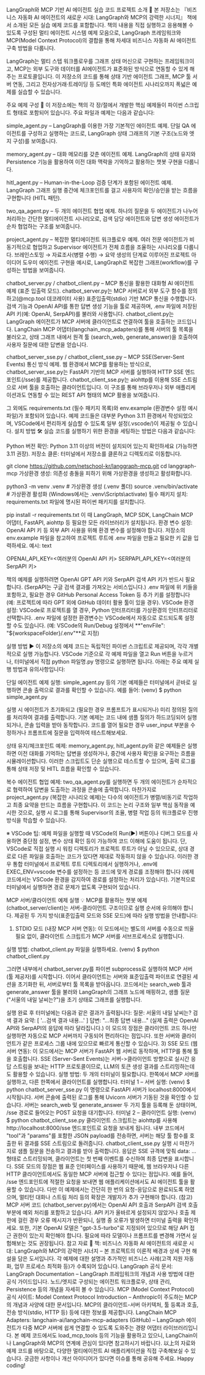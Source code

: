 LangGraph와 MCP 기반 AI 에이전트 실습 코드
프로젝트 소개 🚀
본 저장소는 『비즈니스 자동화 AI 에이전트의 새로운 시대: LangGraph와 MCP의 강력한 시너지』 책에서 소개된 모든 실습 예제 코드를 포함합니다. 책의 내용을 직접 실행하고 응용해볼 수 있도록 구성된 멀티 에이전트 시스템 예제 모음으로, LangGraph 프레임워크와 MCP(Model Context Protocol)의 결합을 통해 차세대 비즈니스 자동화 AI 에이전트 구축 방법을 다룹니다.

LangGraph는 멀티 스텝 워크플로우를 그래프 상태 머신으로 구현하는 프레임워크이고, MCP는 외부 도구와 데이터를 AI에이전트가 표준화된 방식으로 연동할 수 있게 해주는 프로토콜입니다. 이 저장소의 코드를 통해 상태 기반 에이전트 그래프, MCP 툴 서버 연동, 그리고 전자상거래·트레이딩 등 도메인 특화 에이전트 시나리오까지 폭넓은 예제를 실습할 수 있습니다.

주요 예제 구성 📂
이 저장소에는 책의 각 장/절에서 개발한 핵심 예제들이 파이썬 스크립트 형태로 포함되어 있습니다. 주요 파일과 예제는 다음과 같습니다:

simple_agent.py – LangGraph를 이용한 가장 기본적인 에이전트 예제. 단일 QA 에이전트를 구성하고 실행하는 코드로, LangGraph 상태 그래프의 기본 구조(노드와 엣지 구성)를 보여줍니다.

memory_agent.py – 대화 메모리를 갖춘 에이전트 예제. LangGraph의 상태 유지와 Persistence 기능을 활용하여 이전 대화 맥락을 기억하고 활용하는 챗봇 구현을 다룹니다.

hitl_agent.py – Human-in-the-Loop 검증 단계가 포함된 에이전트 예제. LangGraph 그래프 실행 중간에 체크포인트를 걸고 사용자의 확인/승인을 받는 흐름을 구현합니다 (HITL 패턴).

two_qa_agent.py – 두 개의 에이전트 협업 예제. 하나의 질문을 두 에이전트가 나누어 처리하는 간단한 멀티에이전트 시나리오로, 검색 담당 에이전트와 답변 생성 에이전트가 순차 협업하는 구조를 보여줍니다.

project_agent.py – 복잡한 멀티에이전트 워크플로우 예제. 여러 전문 에이전트가 비동기적으로 협업하고 Supervisor 에이전트가 전체 흐름을 조율하는 시나리오를 다룹니다. 브레인스토밍 → 자료조사(병렬 수행) → 요약 생성의 단계로 이루어진 프로젝트 아이디어 도우미 에이전트 구현을 예시로, LangGraph로 복잡한 그래프(workflow)를 구성하는 방법을 보여줍니다.

chatbot_server.py / chatbot_client.py – MCP 통신을 활용한 대화형 AI 에이전트 예제 (표준 입출력 모드). chatbot_server.py는 MCP 서버로서 외부 도구 함수를 정의하고(@mcp.tool 데코레이터 사용) 표준입출력(stdio) 기반 MCP 통신을 수행합니다. 검색 기능과 OpenAI API를 통한 답변 생성 기능을 툴로 제공하며, .env 파일에 저장된 API 키(예: OpenAI, SerpAPI)를 불러와 사용합니다. chatbot_client.py는 LangGraph 에이전트가 MCP 서버에 클라이언트로 연결하여 툴을 호출하는 코드입니다. LangChain MCP 어댑터(langchain_mcp_adapters)를 통해 서버의 툴 목록을 불러오고, 상태 그래프 내에서 원격 툴 (search_web, generate_answer)을 호출하여 사용자 질문에 대한 답변을 얻습니다.

chatbot_server_sse.py / chatbot_client_sse.py – MCP SSE(Server-Sent Events) 통신 방식 예제. 웹 환경에서 MCP를 활용하는 방식으로, chatbot_server_sse.py는 FastAPI 기반의 MCP 서버를 실행하여 HTTP SSE 엔드포인트(/sse)를 제공합니다. chatbot_client_sse.py는 aiohttp를 이용해 SSE 스트림으로 서버 툴을 호출하는 클라이언트입니다. 이 구조를 통해 브라우저나 외부 애플리케이션과도 연동할 수 있는 REST API 형태의 MCP 활용을 보여줍니다.

그 외에도 requirements.txt (필수 패키지 목록)와 env.example (환경변수 설정 예시 파일)가 포함되어 있습니다. 예제 코드들은 대부분 Python 3.11 환경에서 작성되었으며, VSCode에서 편리하게 실습할 수 있도록 일부 설정(.vscode/)이 제공될 수 있습니다.
설치 방법 🛠
실습 코드를 실행하기 위한 환경을 세팅하는 방법은 다음과 같습니다:

Python 버전 확인: Python 3.11 이상의 버전이 설치되어 있는지 확인하세요 (가능하면 3.11 권장).
저장소 클론: 터미널에서 저장소를 클론하고 디렉토리로 이동합니다.

git clone https://github.com/netschool-kr/langgraph-mcp.git
cd langgraph-mcp
가상환경 생성: 의존성 충돌을 피하기 위해 가상환경을 생성하고 활성화합니다.

python3 -m venv .venv   # 가상환경 생성 (.venv 폴더)
source .venv/bin/activate   # 가상환경 활성화 (Windows에서는 .venv\Scripts\activate)
필수 패키지 설치: requirements.txt 파일에 명시된 파이썬 패키지를 설치합니다.

pip install -r requirements.txt
이 때 LangGraph, MCP SDK, LangChain MCP 어댑터, FastAPI, aiohttp 등 필요한 모든 라이브러리가 설치됩니다.
환경 변수 설정: OpenAI API 키 등 외부 API 사용을 위해 환경 변수를 설정해야 합니다. 저장소의 env.example 파일을 참고하여 프로젝트 루트에 .env 파일을 만들고 필요한 키 값을 입력하세요. 예시:
text

OPENAI_API_KEY=<여러분의 OpenAI API 키>
SERPAPI_API_KEY=<여러분의 SerpAPI 키>

책의 예제를 실행하려면 OpenAI GPT API 키와 SerpAPI 검색 API 키가 반드시 필요합니다. (SerpAPI는 구글 검색 결과를 가져오는 서비스입니다.) .env 파일에 위 키들을 포함하고, 필요한 경우 GitHub Personal Access Token 등 추가 키를 설정합니다 (예: 프로젝트에 따라 GPT 외에 GitHub 데이터 활용 툴이 있을 경우).
VSCode 환경 설정: VSCode로 프로젝트를 열 경우, Python 인터프리터를 가상환경의 인터프리터로 선택합니다. .env 파일에 설정한 환경변수는 VSCode에서 자동으로 로드되도록 설정할 수도 있습니다. (예: VSCode의 Run/Debug 설정에서 **"envFile": "${workspaceFolder}/.env"**로 지정)

실행 방법 ▶️
이 저장소의 예제 코드는 독립적인 파이썬 스크립트로 제공되며, 각각 개별적으로 실행 가능합니다. VSCode 기준으로 각 예제 파일을 열고 Run 버튼을 누르거나, 터미널에서 직접 python 파일명.py 명령으로 실행하면 됩니다. 아래는 주요 예제 실행 방법과 유의사항입니다:

단일 에이전트 예제 실행: simple_agent.py 등의 기본 예제들은 터미널에서 곧바로 실행하면 콘솔 출력으로 결과를 확인할 수 있습니다. 예를 들어:
(venv) $ python simple_agent.py

실행 시 에이전트가 초기화되고 (필요한 경우 프롬프트가 표시되거나) 미리 정의된 질의를 처리하여 결과를 출력합니다. 기본 예제는 코드 내에 샘플 질의가 하드코딩되어 실행되거나, 콘솔 입력을 받아 동작합니다. 코드를 열어 필요한 경우 user_input 부분을 수정하거나 프롬프트에 질문을 입력하여 테스트해보세요.

상태 유지/체크포인트 예제: memory_agent.py, hitl_agent.py와 같은 예제들은 실행하면 이전 대화를 기억하는 답변을 생성하거나, 중간에 사용자 확인을 요구하는 흐름을 시뮬레이션합니다. 이러한 스크립트도 단순 실행으로 테스트할 수 있으며, 출력 로그를 통해 상태 저장 및 HITL 흐름을 확인할 수 있습니다.

복수 에이전트 협업 예제: two_qa_agent.py를 실행하면 두 개의 에이전트가 순차적으로 협력하여 답변을 도출하는 과정을 콘솔에 출력합니다. 마찬가지로 project_agent.py (복잡한 시나리오 예제)는 다수의 에이전트가 병렬/비동기로 작업하고 최종 요약을 만드는 흐름을 구현합니다. 이 코드는 논리 구조와 일부 핵심 동작을 예시한 것으로, 실행 시 로그를 통해 Supervisor의 조율, 병렬 작업 등의 워크플로우 진행 방식을 학습할 수 있습니다.

※ VSCode 팁: 예제 파일을 실행할 때 VSCode의 Run(▶) 버튼이나 디버그 모드를 사용하면 중단점 설정, 변수 상태 확인 등이 가능하여 코드 이해에 도움이 됩니다. 단, VSCode로 직접 실행 시 워킹 디렉토리가 프로젝트 루트가 아닐 수 있으므로, 상대 경로로 다른 파일을 호출하는 코드가 있다면 제대로 작동하지 않을 수 있습니다. 이러한 경우 통합 터미널에서 프로젝트 루트 디렉토리에서 실행하거나, .env에 EXEC_ENV=vscode 변수를 설정하는 등 코드에 맞게 경로를 조정해야 합니다 (예제 코드에서는 VSCode 환경을 감지하여 경로를 설정하는 처리가 있습니다). 기본적으로 터미널에서 실행하면 경로 문제가 없도록 구현되어 있습니다.

MCP 서버/클라이언트 예제 실행 💡
MCP를 활용하는 챗봇 예제(chatbot_server/client)는 서버-클라이언트 구조이므로 실행 순서에 유의해야 합니다. 제공된 두 가지 방식(표준입출력 모드와 SSE 모드)에 따라 실행 방법을 안내합니다:

1) STDIO 모드 (내장 MCP 서버 연동):
이 모드에서는 별도의 서버를 수동으로 띄울 필요 없이, 클라이언트 스크립트가 MCP 서버를 서브프로세스로 실행합니다.

실행 방법: chatbot_client.py 파일을 실행하세요.
(venv) $ python chatbot_client.py

그러면 내부에서 chatbot_server.py를 파이썬 subprocess로 실행하여 MCP 서버(툴 제공자)를 시작합니다. 이어서 클라이언트는 서버와 표준입출력 파이프로 연결된 세션을 초기화한 뒤, 서버로부터 툴 목록을 받아옵니다. 코드에서는 search_web 툴과 generate_answer 툴을 불러와 LangGraph의 그래프 노드에 매핑하고, 샘플 질문 ("서울의 내일 날씨는?")을 초기 상태로 그래프를 실행합니다.

실행 완료 후 터미널에는 다음과 같은 결과가 출력됩니다:
질문: 서울의 내일 날씨는?
검색 결과 요약: [ '...검색 결과 내용...' ]
답변: "...최종 답변 내용..."
(실제 출력은 OpenAI API와 SerpAPI의 응답에 따라 달라집니다.) 이 모드의 장점은 클라이언트 코드 하나만 실행하면 자동으로 MCP 서버까지 구동되어 편리하다는 점입니다. 또한 서버와 클라이언트가 같은 프로세스 그룹 내에 있으므로 빠르게 통신할 수 있습니다.
3) SSE 모드 (웹 서버 연동):
이 모드에서는 MCP 서버가 FastAPI 웹 서버로 동작하며, HTTP를 통해 툴을 호출합니다. SSE (Server-Sent Events)는 서버->클라이언트 방향으로 실시간 응답 스트림을 보내는 HTTP 프로토콜이므로, LLM의 토큰 생성 결과를 스트리밍하는데도 활용할 수 있습니다.
실행 방법: 두 개의 터미널이 필요합니다. 한쪽에서 MCP 서버를 실행하고, 다른 한쪽에서 클라이언트를 실행합니다.
터미널 1 – 서버 실행:
(venv) $ python chatbot_server_sse.py
이 명령으로 FastAPI 서버가 localhost:8000에서 시작됩니다. 서버 콘솔에 출력된 로그를 통해 Uvicorn 서버가 기동된 것을 확인할 수 있습니다. 서버는 search_web 및 generate_answer 두 가지 툴을 등록해 둔 상태이며, /sse 경로로 들어오는 POST 요청을 대기합니다.
터미널 2 – 클라이언트 실행:
(venv) $ python chatbot_client_sse.py
클라이언트 스크립트는 aiohttp를 사용해 http://localhost:8000/sse 엔드포인트로 요청을 보내게 됩니다. 내부 코드에서 "tool"과 "params"를 포함한 JSON payload를 전송하면, 서버는 해당 툴 함수를 호출한 뒤 결과를 SSE 스트림으로 돌려줍니다. chatbot_client_sse.py 실행 시 마찬가지로 샘플 질문을 전송하고 결과를 받아 출력합니다. 응답은 SSE 규격에 맞춰 data: ... 형태로 스트리밍되며, 클라이언트는 첫 번째 이벤트를 수신하여 최종 답변을 표시합니다.
SSE 모드의 장점은 웹 표준 인터페이스를 사용하기 때문에, 웹 브라우저나 다른 HTTP 클라이언트에서도 동일한 MCP 서버에 접근할 수 있다는 점입니다. 예를 들어, /sse 엔드포인트에 적절한 요청을 보내면 웹 애플리케이션에서도 AI 에이전트 툴을 활용할 수 있습니다. 다만 이 예제에서는 간단히 한 번의 요청-응답으로 완료되도록 하였으며, 멀티턴 대화나 스트림 처리 등의 확장은 개발자가 추가 구현해야 합니다.
(참고) MCP 서버 코드 (chatbot_server.py)에서는 OpenAI API 호출과 SerpAPI 검색 호출 부분에 예외 처리를 포함하고 있습니다. API 키가 올바르게 설정되지 않았거나 호출 제한에 걸린 경우 오류 메시지가 반환되니, 실행 중 오류가 발생하면 터미널 출력을 확인하세요. 또한, 기본 OpenAI 모델은 "gpt-3.5-turbo"로 지정되어 있으므로 해당 API 접근 권한이 있는지 확인해야 합니다. 필요에 따라 모델이나 프롬프트를 변경해 가면서 실험해보는 것도 권장됩니다.
참고 자료 📖
책: 비즈니스 자동화 AI 에이전트의 새로운 시대: LangGraph와 MCP의 강력한 시너지 – 본 프로젝트의 이론적 배경과 상세 구현 해설을 담은 도서입니다. 각 예제에 대한 설명과 추가적인 비즈니스 사례(고객 지원 자동화, 업무 프로세스 최적화 등)가 수록되어 있습니다.
LangGraph 공식 문서: LangGraph Documentation – LangGraph 프레임워크의 개념과 사용 방법에 대한 공식 가이드입니다. 노드/엣지로 구성되는 에이전트 워크플로우, 상태 관리, Persistence 등의 개념을 자세히 볼 수 있습니다.
MCP (Model Context Protocol) 공식 사이트: Model Context Protocol Introduction – Anthropic이 주도하는 MCP의 개념과 사양에 대한 문서입니다. MCP의 클라이언트-서버 아키텍처, 툴 등록과 호출, 전송 방식(stdio, HTTP 등) 등에 대한 정보를 제공합니다.
LangChain MCP Adapters: langchain-ai/langchain-mcp-adapters (GitHub) – LangGraph 에이전트가 다중 MCP 서버에 쉽게 연결할 수 있도록 도와주는 경량 어댑터 라이브러리입니다. 본 예제 코드에서도 load_mcp_tools 등의 기능을 활용하고 있으니, LangChain이나 LangGraph와 MCP의 연계에 관심이 있다면 참고하시기 바랍니다.
以上의 자료와 예제 코드를 바탕으로, 다양한 멀티에이전트 AI 애플리케이션을 직접 구축해보실 수 있습니다. 궁금한 사항이나 개선 아이디어가 있다면 이슈를 통해 공유해 주세요. Happy coding! 
